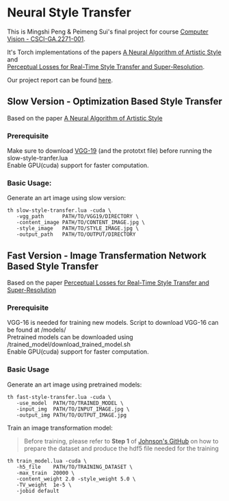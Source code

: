 # Neural Style Transfer

This is Mingshi Peng & Peimeng Sui's final project for course [Computer Vision - CSCI-GA.2271-001][CVCourse].

It's Torch implementations of the papers [A Neural Algorithm of Artistic Style][Gatys] and   
 [Perceptual Losses for Real-Time Style Transfer and Super-Resolution][Justin].

Our project report can be found [here][report].

## Slow Version - Optimization Based Style Transfer
 Based on the paper [A Neural Algorithm of Artistic Style][Gatys]
### Prerequisite
 Make sure to download [VGG-19](https://gist.github.com/ksimonyan/3785162f95cd2d5fee77#file-readme-md) (and the prototxt file) before running the slow-style-tranfer.lua  
 Enable GPU(cuda) support for faster computation.

### Basic Usage:
 Generate an art image using slow version:
```
th slow-style-transfer.lua -cuda \  
   -vgg_path      PATH/TO/VGG19/DIRECTORY \    
   -content_image PATH/TO/CONTENT_IMAGE.jpg \    
   -style_image   PATH/TO/STYLE_IMAGE.jpg \    
   -output_path   PATH/TO/OUTPUT/DIRECTORY
```
  
  
  
## Fast Version - Image Transfermation Network Based Style Transfer
 Based on the paper [Perceptual Losses for Real-Time Style Transfer and Super-Resolution][Justin]
### Prerequisite

 VGG-16 is needed for training new models. Script to download VGG-16 can be found at /models/  
 Pretrained models can be downloaded using /trained_model/download_trained_model.sh  
 Enable GPU(cuda) support for faster computation.
 
### Basic Usage
Generate an art image using pretrained models:

```
th fast-style-transfer.lua -cuda \
   -use_model  PATH/TO/TRAINED_MODEL \ 
   -input_img  PATH/TO/INPUT_IMAGE.jpg \
   -output_img PATH/TO/OUTPUT_IMAGE.jpg 
```

Train an image transformation model:
> Before training, please refer to **Step 1** of [Johnson's GitHub][TrainModel] on how to prepare the dataset and produce the hdf5 file needed for the training

```
th train_model.lua -cuda \ 
   -h5_file    PATH/TO/TRAINING_DATASET \
   -max_train  20000 \
   -content_weight 2.0 -style_weight 5.0 \ 
   -TV_weight  1e-5 \
   -jobid default 
```


[CVCourse]:http://cs.nyu.edu/~fergus/teaching/vision/
[Gatys]:https://arxiv.org/abs/1508.06576
[Justin]:http://cs.stanford.edu/people/jcjohns/eccv16/
[TrainModel]:https://github.com/jcjohnson/fast-neural-style/blob/master/doc/training.md
[report]:http://cs.nyu.edu/~mp4504/Implementation-Two-Approaches.pdf



